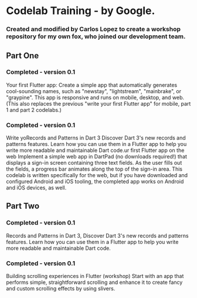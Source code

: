 # Codelab Training - by Google.
### Created and modified by Carlos Lopez to create a workshop repository for my own fox, who joined our development team.

## Part One

### Completed - version 0.1
Your first Flutter app: Create a simple app that automatically generates cool-sounding names, such as "newstay", "lightstream", "mainbrake", or "graypine". This app is responsive and runs on mobile, desktop, and web. (This also replaces the previous "write your first Flutter app" for mobile, part 1 and part 2 codelabs.) 

### Completed - version 0.1
Write yoRecords and Patterns in Dart 3
Discover Dart 3's new records and patterns features. Learn how you can use them in a Flutter app to help you write more readable and maintainable Dart code.ur first Flutter app on the web
Implement a simple web app in DartPad (no downloads required!) that displays a sign-in screen containing three text fields. As the user fills out the fields, a progress bar animates along the top of the sign-in area. This codelab is written specifically for the web, but if you have downloaded and configured Android and iOS tooling, the completed app works on Android and iOS devices, as well.

## Part Two

### Completed - version 0.1
Records and Patterns in Dart 3, Discover Dart 3's new records and patterns features. Learn how you can use them in a Flutter app to help you write more readable and maintainable Dart code.

### Completed - version 0.1
Building scrolling experiences in Flutter (workshop)
Start with an app that performs simple, straightforward scrolling and enhance it to create fancy and custom scrolling effects by using slivers.
